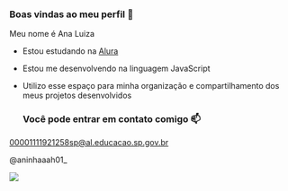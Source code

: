 ### Boas vindas ao meu perfil 💙

Meu nome é Ana Luiza

- Estou estudando na [Alura](https://www.alura.com.br)
- Estou me desenvolvendo na linguagem JavaScript
- Utilizo esse espaço para minha organização e compartilhamento dos meus projetos desenvolvidos

  ### Você pode entrar em contato comigo 📫

00001111921258sp@al.educacao.sp.gov.br 

@aninhaaah01_

![](https://media.tenor.com/gZU3n_9Nv2EAAAAM/cat-cat-stare.gif)
